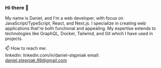 ### Hi there 👋

My name is Daniel, and I'm a web developer, with focus on JavaScript/TypeScript, React, and Next.js. I specialize in creating web applications that're both functional and appealing. My expertise extends to technologies like GraphQL, Docker, Tailwind, and Git which I have used in projects.

📫 How to reach me: <br/>
  linkedin: linkedin.com/in/daniel-stępniak
  email: daniel.stepniak.99@gmail.com
<!--
**Daemoneq/Daemoneq** is a ✨ _special_ ✨ repository because its `README.md` (this file) appears on your GitHub profile.

Here are some ideas to get you started:

- 🔭 I’m currently working on ...
- 🌱 I’m currently learning ...
- 👯 I’m looking to collaborate on ...
- 🤔 I’m looking for help with ...
- 💬 Ask me about ...

- 😄 Pronouns: ...
- ⚡ Fun fact: ...
-->
